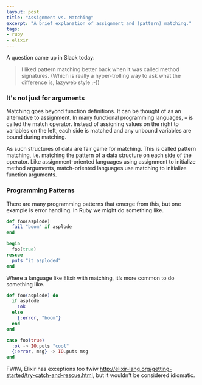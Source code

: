 ```yaml
---
layout: post
title: "Assignment vs. Matching"
excerpt: "A brief explanation of assignment and (pattern) matching."
tags:
- ruby
- elixir
---
```


A question came up in Slack today:

> I liked pattern matching better back when it was called method signatures.
> (Which is really a hyper-trolling way to ask what the difference is, lazyweb style ;-))

### It's not just for arguments

Matching goes beyond function definitions.
It can be thought of as an alternative to assignment.
In many functional programming languages, `=` is called the match operator.
Instead of assigning values on the right to variables on the left, each side is matched and any unbound variables are bound during matching.

As such structures of data are fair game for matching.
This is called pattern matching, i.e. matching the pattern of a data structure on each side of the operator.
Like assignment-oriented languages using assignment to initialize method arguments, match-oriented languages use matching to initialize function arguments.

### Programming Patterns

There are many programming patterns that emerge from this, but one example is error handling.
In Ruby we might do something like.

```ruby
def foo(asplode)
  fail "boom" if asplode
end

begin
  foo(true)
rescue
  puts "it asploded"
end
```

Where a language like Elixir with matching, it’s more common to do something like.

```elixir
def foo(asplode) do
  if asplode
    :ok
  else
    {:error, "boom"}
  end
end

case foo(true)
  :ok -> IO.puts "cool"
  {:error, msg} -> IO.puts msg
end
```

FWIW, Elixir has exceptions too fwiw http://elixir-lang.org/getting-started/try-catch-and-rescue.html, but it wouldn't be considered idiomatic.

